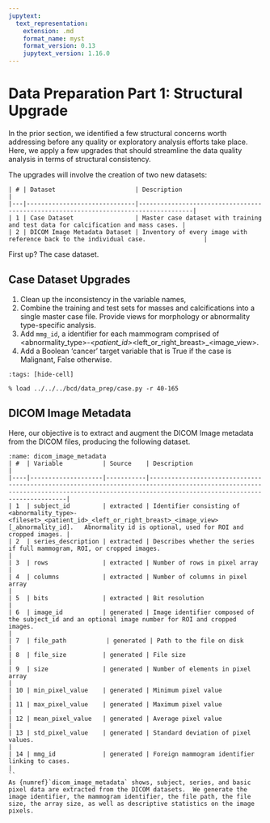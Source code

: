 ```yaml
---
jupytext:
  text_representation:
    extension: .md
    format_name: myst
    format_version: 0.13
    jupytext_version: 1.16.0
---
```


# Data Preparation Part 1: Structural Upgrade

In the prior section, we identified a few structural concerns worth addressing before any quality or exploratory analysis efforts take place. Here, we apply a few upgrades that should streamline the data quality analysis in terms of structural consistency. 

The upgrades will involve the creation of two new datasets:

```{table} Pre-Analysis Case and DICOM Datasets
| # | Dataset                      | Description                                                                         |
|---|------------------------------|-------------------------------------------------------------------------------------|
| 1 | Case Dataset                 | Master case dataset with training and test data for calcification and mass cases. |
| 2 | DICOM Image Metadata Dataset | Inventory of every image with reference back to the individual case.                |
```
First up? The case dataset.

## Case Dataset Upgrades
1.	Clean up the inconsistency in the variable names,
2.	Combine the training and test sets for masses and calcifications into a single master case file. Provide views for morphology or abnormality type-specific analysis.
3.	Add `mmg_id`, a identifier for each mammogram comprised of <abnormality_type>-<fileset>_<patient_id>_<left_or_right_breast>_<image_view>. 
4.	Add a Boolean ‘cancer’ target variable that is True if the case is Malignant, False otherwise.

```{code-cell}
:tags: [hide-cell]

% load ../../../bcd/data_prep/case.py -r 40-165
```

## DICOM Image Metadata

Here, our objective is to extract and augment the DICOM Image metadata from the DICOM files, producing the following dataset. 

```{table} DICOM Image Metadata
:name: dicom_image_metadata
| #  | Variable           | Source    | Description                                                                                                                                                                               |
|----|--------------------|-----------|-------------------------------------------------------------------------------------------------------------------------------------------------------------------------------------------|
| 1  | subject_id         | extracted | Identifier consisting of   <abnormality_type>-<fileset>_<patient_id>_<left_or_right_breast>_<image_view>[_abnormality_id].   Abnormality id is optional, used for ROI and cropped images. |
| 2  | series_description | extracted | Describes whether the series if full mammogram, ROI, or cropped images.                                                                                                                   |
| 3  | rows               | extracted | Number of rows in pixel array                                                                                                                                                             |
| 4  | columns            | extracted | Number of columns in pixel array                                                                                                                                                          |
| 5  | bits               | extracted | Bit resolution                                                                                                                                                                            |
| 6  | image_id           | generated | Image identifier composed of the subject_id and an optional image number for ROI and cropped images.                                                                                    |
| 7  | file_path           | generated | Path to the file on disk                                                                                                                                                                  |
| 8  | file_size          | generated | File size                                                                                                                                                                                 |
| 9  | size               | generated | Number of elements in pixel array                                                                                                                                                         |
| 10 | min_pixel_value    | generated | Minimum pixel value                                                                                                                                                                       |
| 11 | max_pixel_value    | generated | Maximum pixel value                                                                                                                                                                       |
| 12 | mean_pixel_value   | generated | Average pixel value                                                                                                                                                                       |
| 13 | std_pixel_value    | generated | Standard deviation of pixel values.                                                                                                                                                       |
| 14 | mmg_id             | generated | Foreign mammogram identifier linking to cases.                                                                                                                                            |
``
As {numref}`dicom_image_metadata` shows, subject, series, and basic pixel data are extracted from the DICOM datasets.  We generate the image identifier, the mammogram identifier, the file path, the file size, the array size, as well as descriptive statistics on the image pixels.
